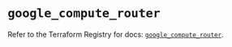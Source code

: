 # `google_compute_router`

Refer to the Terraform Registry for docs: [`google_compute_router`](https://registry.terraform.io/providers/hashicorp/google-beta/6.23.0/docs/resources/google_compute_router).
